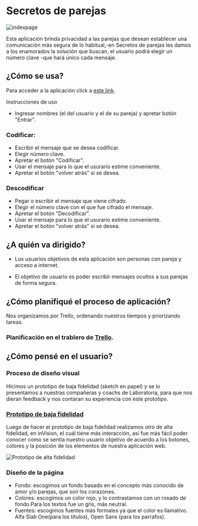 # Secretos de parejas

![indexpage](https://i.ibb.co/yRcC0PL/index.png)

Esta aplicación brinda privacidad a las parejas que desean establecer una comunicación más segura de lo habitual,-en Secretos de parejas les damos a los enamorados la solución que buscan, el usuario podrá elegir un número clave -que hará único cada mensaje.


## ¿Cómo se usa?

Para acceder a la aplicación click a [este link](https://franciscagarrido.github.io/SCL013-cipher/src/index.html).

Instrucciones de uso 

* Ingresar nombres (el del usuario y el de su pareja) y apretar botón "Entrar".

### Codificar: 
* Escribir el mensaje que se desea codificar.
* Elegir número clave.
* Apretar el botón "Codificar".
* Usar el mensaje para lo que el usurario estime conveniente.
* Apretar el botón "volver atrás" si se desea.

### Descodificar
* Pegar o escribir el mensaje que viene cifrado.
* Elegir el número clave con el que fue cifrado el mensaje.
* Apretar el botón "Decodificar".
* Usar el mensaje para lo que el usurario estime conveniente.
* Apretar el botón "volver atrás" si se desea.

## ¿A quién va dirigido?

* Los usuarios objetivos de esta aplicación son personas con pareja y acceso a internet.

* El objetivo de usuario es poder escribir mensajes ocultos a sus parejas de forma segura.

## ¿Cómo planifiqué el proceso de aplicación?

Nos organizamos por Trello, ordenando nuestros tiempos y priorizando tareas. 

### Planificación en el trablero de [Trello](https://trello.com/b/nt1M2L8Y/proyecto-cipher).

## ¿Cómo pensé en el usuario?

### Proceso de diseño visual

Hicimos un prototipo de baja fidelidad (sketch en papel) y se lo presentamos a nuestras compañeras y coachs de Laboratoria, para que nos dieran feedback y nos contaran su experiencia con este prototipo.

### [Prototipo de baja fidelidad](https://i.ibb.co/CvqwsVT/sketch.jpg)

Luego de hacer el prototipo de baja fidelidad realizamos otro de alta fidelidad, en inVision, el cuál tiene más interacción, así fue más fácil poder conocer como se sentía nuestro usuario objetivo de acuerdo a los botones, colores y la posición de los elementos de nuestra aplicación web.

![Prototipo de alta fidelidad](https://i.ibb.co/YXJ5NgV/chrome-HJCKYtx6m-S.png)
  
### Diseño de la página

* Fondo: escogimos un fondo basado en el concepto más conocido de amor y/o parejas, que son los corazones. 
* Colores: escogimos un color rojo, y lo contrastamos con un rosado de fondo.Para los textos fue un gris, más neutral.
* Fuentes: escogimos fuentes más formales ya que el color es llamativo. Alfa Slab One(para los titulos), Open Sans (para los parrafos).

